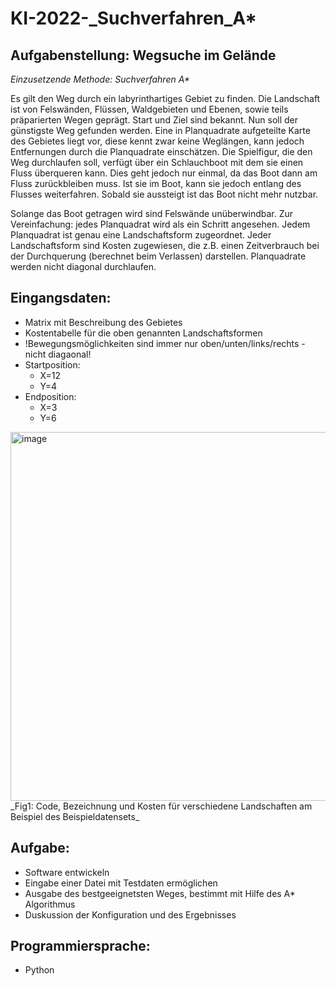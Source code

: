 ﻿# KI-2022-_Suchverfahren_A*
 
 ## Aufgabenstellung: Wegsuche im Gelände

_Einzusetzende Methode: Suchverfahren A*_ <br>

Es gilt den Weg durch ein labyrinthartiges Gebiet zu finden. Die Landschaft ist von Felswänden, Flüssen, Waldgebieten und Ebenen, sowie teils präparierten Wegen geprägt. Start und Ziel sind bekannt. 
Nun soll der günstigste Weg gefunden werden. Eine in Planquadrate aufgeteilte Karte des Gebietes 
liegt vor, diese kennt zwar keine Weglängen, kann jedoch Entfernungen durch die Planquadrate einschätzen. Die Spielfigur, die den Weg durchlaufen soll, verfügt über ein Schlauchboot mit dem sie einen 
Fluss überqueren kann. Dies geht jedoch nur einmal, da das Boot dann am Fluss zurückbleiben muss.
Ist sie im Boot, kann sie jedoch entlang des Flusses weiterfahren. Sobald sie aussteigt ist das Boot 
nicht mehr nutzbar.

Solange das Boot getragen wird sind Felswände unüberwindbar. Zur Vereinfachung: jedes Planquadrat 
wird als ein Schritt angesehen. Jedem Planquadrat ist genau eine Landschaftsform zugeordnet. Jeder 
Landschaftsform sind Kosten zugewiesen, die z.B. einen Zeitverbrauch bei der Durchquerung (berechnet beim Verlassen) darstellen. Planquadrate werden nicht diagonal durchlaufen.

## Eingangsdaten:
- Matrix mit Beschreibung des Gebietes
- Kostentabelle für die oben genannten Landschaftsformen
- !Bewegungsmöglichkeiten sind immer nur oben/unten/links/rechts - nicht diagaonal!
- Startposition:
    - X=12
    - Y=4
- Endposition:
    - X=3
    - Y=6

<img width="590" alt="image" src="https://user-images.githubusercontent.com/75852544/206582926-3a55764f-1ae2-42c1-84e7-52f7e4067301.png">
_Fig1: Code, Bezeichnung und Kosten für verschiedene Landschaften am Beispiel des Beispieldatensets_

## Aufgabe:
- Software entwickeln
- Eingabe einer Datei mit Testdaten ermöglichen
- Ausgabe des bestgeeignetsten Weges, bestimmt mit Hilfe des A* Algorithmus 
- Duskussion der Konfiguration und des Ergebnisses

## Programmiersprache:
- Python
